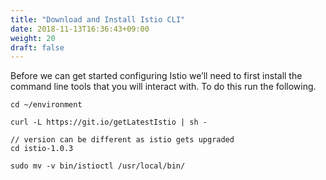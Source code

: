 ```yaml
---
title: "Download and Install Istio CLI"
date: 2018-11-13T16:36:43+09:00
weight: 20
draft: false
---
```


Before we can get started configuring Istio we’ll need to first install the command line tools that you will interact with. To do this run the following.

```
cd ~/environment

curl -L https://git.io/getLatestIstio | sh -

// version can be different as istio gets upgraded
cd istio-1.0.3

sudo mv -v bin/istioctl /usr/local/bin/
```
